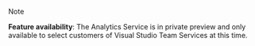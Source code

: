 

> [!NOTE]  
> **Feature availability**: The Analytics Service is in private preview and only available to select customers of Visual Studio Team Services at this time. 



